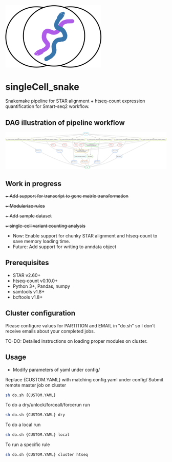 <img src="scSnake.png" width="300">

# singleCell_snake
Snakemake pipeline for STAR alignment + htseq-count expression quantification for Smart-seq2 workflow.

DAG illustration of pipeline workflow
-------------------------------------
<img src="dag.png" width="1000">

Work in progress
----------------
~~+ Add support for transcript to gene matrix transformation~~

~~+ Modularize rules~~

~~+ Add sample dataset~~

~~+ single-cell variant counting analysis~~

+ Now: Enable support for chunky STAR alignment and htseq-count to save memory loading time.
+ Future: Add support for writing to anndata object

Prerequisites
-------------
+ STAR v2.60+
+ htseq-count v0.10.0+
+ Python 3+, Pandas, numpy
+ samtools v1.8+
+ bcftools v1.8+

Cluster configuration
---------------------
Please configure values for PARTITION and EMAIL in "do.sh" so I don't receive emails about your completed jobs.

TO-DO: Detailed instructions on loading proper modules on cluster.

Usage
-----
+ Modify parameters of yaml under config/

Replace {CUSTOM.YAML} with matching config.yaml under config/
Submit remote master job on cluster 
```bash
sh do.sh {CUSTOM.YAML}
```

To do a dry/unlock/forceall/forcerun run
```bash
sh do.sh {CUSTOM.YAML} dry
```

To do a local run
```bash
sh do.sh {CUSTOM.YAML} local
```

To run a specific rule
```bash
sh do.sh {CUSTOM.YAML} cluster htseq
```
